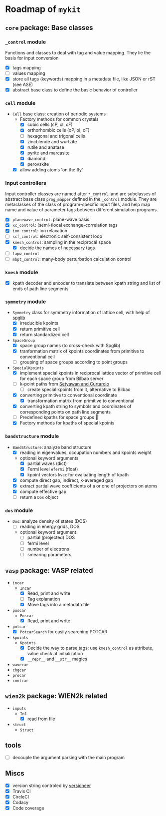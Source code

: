 # Roadmap of `mykit`

## `core` package: Base classes


### `_control` module

Functions and classes to deal with tag and value mapping. 
They lie the basis for input conversion
  - [x] tags mapping
  - [ ] values mapping
  - [x] store all tags (keywords) mapping in a metadata file, like JSON or rST (see ASE)
  - [x] abstract base class to define the basic behavior of controller

### `cell` module

- `Cell` base class: creation of periodic systems
  - Factory methods for common crystals
    - [x] cubic cells (cP, cI, cF)
    - [x] orthorhombic cells (oP, oI, oF)
    - [ ] hexagonal and trigonal cells
    - [x] zincblende and wurtzite
    - [x] rutile and anatase
    - [x] pyrite and marcasite
    - [x] diamond
    - [x] perovskite
  - [x] allow adding atoms 'on the fly'

### Input controllers

Input controller classes are named after `*_control`, and are subclasses of abstract base class `prog_mapper` defined in the `_control` module.
They are metaclasses of the class of program-specific input files, 
and help map name and value of parameter tags between different simulation programs.
- [x] `planewave_control`: plane-wave basis
- [x] `xc_control`: (semi-)local exchange-correlation tags
- [x] `ion_control`: ion relaxation
- [ ] `scf_control`: electronic self-consistent loop
- [x] `kmesh_control`: sampling in the reciprocal space
  - [x] decide the names of necessary tags
- [ ] `lapw_control`
- [ ] `mbpt_control`: many-body perturbation calculation control

### `kmesh` module

- [x] kpath decoder and encoder to translate between kpath string and list of ends of path line segments

### `symmetry` module

- `Symmetry` class for symmetry information of lattice cell, with help of [spglib](https://atztogo.github.io/spglib/python-spglib.html)
  - [x] irreducible kpoints
  - [x] return primitive cell
  - [x] return standardized cell
- `SpaceGroup`
  - [x] space group names (to cross-check with Spglib)
  - [x] tranformation matrix of kpoints coordinates from primitive to conventional cell
  - [ ] grouping of space groups according to point groups
- `SpecialKpoints`
  - [x] implement special kpoints in reciprocal lattice vector of primitive cell for each space group from Bilbao server
  - [ ] k-point paths from [Setyawan and Curtarolo](https://doi.org/10.1016/j.commatsci.2010.05.010)
    - [ ] create special kpoints from it, alternative to Bilbao
  - [x] converting primitive to conventional coordinate
    - [x] transformation matrix from primitive to conventional
  - [x] converting kpath string to symbols and coordinates of corresponding points on path line segments
  - [ ] Predefined kpaths for space groups :wrench:
  - [x] Factory methods for kpaths of special kpoints

### `bandstructure` module

- `BandStructure`: analyze band structure
  - [x] reading in eigenvalues, occupation numbers and kpoints weight
  - optional keyword arguments
    - [x] partial waves (dict)
    - [x] Fermi level `efermi` (float)
    - [x] kpoint vectors `kvec` for evaluating length of kpath
  - [x] compute direct gap, indirect, k-averaged gap
  - [x] extract partial wave coefficients of a or one of projectors on atoms
  - [x] compute effective gap
  - [ ] return a `Dos` object

### `dos` module

- `Dos`: analyze density of states (DOS)
  - [ ] reading in energy grids, DOS
  - optional keyword argument
    - [ ] partial (projected) DOS
    - [ ] fermi level
    - [ ] number of electrons
    - [ ] smearing parameters

## `vasp` package: VASP related

- `incar`
  - `Incar`
    - [x] Read, print and write 
    - [ ] Tag explanation
    - [x] Move tags into a metadata file
- `poscar` 
  - `Poscar`
    - [x] Read, print and write
- `potcar`
  - [x] `PotcarSearch` for easily searching POTCAR
- `kpoints`
  - `Kpoints`
    - [x] Decide the way to parse tags: use `kmesh_control` as attribute, value check at initialization
    - [x] `__repr__` and `__str__` magics
- `wavecar`
- `chgcar`
- `procar`
- `contcar`

## `wien2k` package: WIEN2k related

- `inputs`
  - `In1`
    - [x] read from file
- `struct`
  - `Struct`

## tools

- [ ] decouple the argument parsing with the main program


## Miscs

- [x] version string controled by [versioneer](https://github.com/warner/python-versioneer)
- [x] Travis CI
- [x] CircleCI
- [x] Codacy
- [x] Code coverage